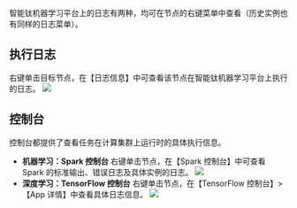 智能钛机器学习平台上的日志有两种，均可在节点的右键菜单中查看（历史实例也有同样的日志菜单）。

##  执行日志
右键单击目标节点，在【日志信息】中可查看该节点在智能钛机器学习平台上执行的日志。
![](https://main.qcloudimg.com/raw/ad29971b6ce3fc8dea683a7f79e6d842.png)
## 控制台
控制台都提供了查看任务在计算集群上运行时的具体执行信息。
- **机器学习：Spark 控制台**
右键单击节点，在【Spark 控制台】中可查看 Spark 的标准输出、错误日志及具体实例的日志。
![](https://main.qcloudimg.com/raw/5910b884f1550495541aa3380953e2b7.png)  
- **深度学习：TensorFlow 控制台**
右键单击节点，在【TensorFlow 控制台】>【App 详情】中查看具体日志信息。
![](https://main.qcloudimg.com/raw/7016d906234e8f06c4043c21cdcb4a99.png)
